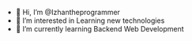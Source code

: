 - 👋 Hi, I’m @Izhantheprogrammer
- 👀 I’m interested in Learning new technologies
- 🌱 I’m currently learning Backend Web Development 


<!---
Izhantheprogrammer/Izhantheprogrammer is a ✨ special ✨ repository because its `README.md` (this file) appears on your GitHub profile.
You can click the Preview link to take a look at your changes.
--->

